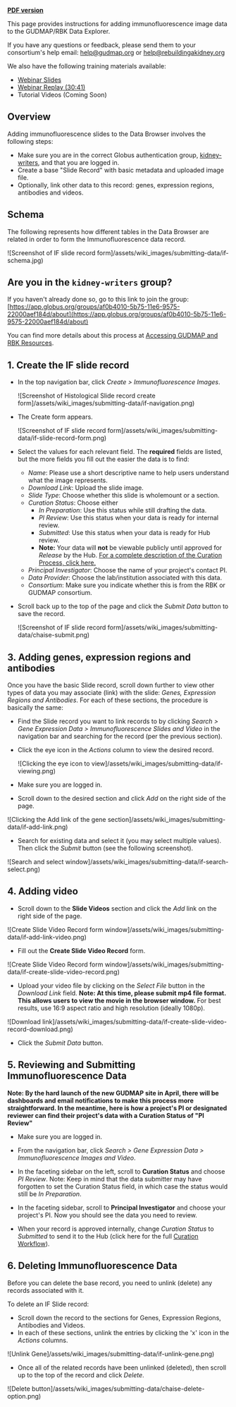 <!-- uncomment when generating PDF in Atom 
# Submitting Immunofluorescence Images
-->
<!-- comment out when generating PDF in Atom -->
**[PDF version](https://github.com/informatics-isi-edu/gudmap-rbk/wiki/Submitting-Immunofluorescence-Images.pdf)**


This page provides instructions for adding immunofluorescence image data to the GUDMAP/RBK Data Explorer.

If you have any questions or feedback, please send them to your consortium's help email: [help@gudmap.org](mailto:help@gudmap.org) or [help@rebuildingakidney.org](mailto:help@rebuildingakidney.org)

We also have the following training materials available:
* [Webinar Slides](/assets/slides/GUDMAP-RBK-12132017-data_submission_workshop-if.pptx?raw=true)
* [Webinar Replay (30:41)](https://youtu.be/UrG8vnBE1YQ)
* Tutorial Videos (Coming Soon)

<a name="overview"/>

## Overview

Adding immunofluorescence slides to the Data Browser involves the following steps:

* Make sure you are in the correct Globus authentication group, [kidney-writers](https://github.com/informatics-isi-edu/gudmap-rbk/wiki/Submitting-Protocols#1-join-the-kidney-writers-group), and that you are logged in.
* Create a base "Slide Record" with basic metadata and uploaded image file. 
* Optionally, link other data to this record: genes, expression regions, antibodies and videos.

<div class="page-break"></div>

<a name="schema"/>

## Schema

The following represents how different tables in the Data Browser are related in order to form the Immunofluorescence data record.

![Screenshot of IF slide record form]/assets/wiki_images/submitting-data/if-schema.jpg)

<a name="globus"/>

## Are you in the `kidney-writers` group?

If you haven't already done so, go to this link to join the group: [https://app.globus.org/groups/af0b4010-5b75-11e6-9575-22000aef184d/about](https://app.globus.org/groups/af0b4010-5b75-11e6-9575-22000aef184d/about)

You can find more details about this process at [Accessing GUDMAP and RBK Resources](https://github.com/informatics-isi-edu/gudmap-rbk/wiki/Accessing-GUDMAP-and-RBK-Resources).


<div class="page-break"></div>

<a name="create-slide"/>

## 1. Create the IF slide record

* In the top navigation bar, click _Create > Immunofluorescence Images_.

    ![Screenshot of Histological Slide record create form]/assets/wiki_images/submitting-data/if-navigation.png)

<div class="page-break"></div>
  
*  The Create form appears.
  
    ![Screenshot of IF slide record form]/assets/wiki_images/submitting-data/if-slide-record-form.png)
  
  <div class="page-break"></div>
  
  * Select the values for each relevant field. The **required** fields are listed, but the more fields you fill out the easier the data is to find:
    * _Name_: Please use a short descriptive name to help users understand what the image represents.
    * _Download Link_: Upload the slide image.
    * _Slide Type_: Choose whether this slide is wholemount or a section.
    * _Curation Status_: Choose either
      * _In Preparation_: Use this status while still drafting the data.
      * _PI Review_: Use this status when your data is ready for internal review. 
      * _Submitted_: Use this status when your data is ready for Hub review. 
      * **Note:** Your data will **not** be viewable publicly until approved for _Release_ by the Hub. [For a complete description of the Curation Process, click here.](https://github.com/informatics-isi-edu/gudmap-rbk/wiki/Curation-Workflow)
    * _Principal Investigator_: Choose the name of your project's contact PI.
    * _Data Provider_: Choose the lab/institution associated with this data.
    * _Consortium_: Make sure you indicate whether this is from the RBK or GUDMAP consortium.

* Scroll back up to the top of the page and click the _Submit Data_ button to save the record.

    ![Screenshot of IF slide record form]/assets/wiki_images/submitting-data/chaise-submit.png)


<div class="page-break"></div>
    
<a name="antibodies-genes"/>

## 3. Adding genes, expression regions and antibodies

Once you have the basic Slide record, scroll down further to view other types of data you may associate (link) with the slide: _Genes, Expression Regions and Antibodies_. For each of these sections, the procedure is basically the same: 

* Find the Slide record you want to link records to by clicking _Search > Gene Expression Data > Immunofluorescence Slides and Video_ in the navigation bar and searching for the record (per the previous section).
  
* Click the eye icon in the _Actions_ column to view the desired record.

  ![Clicking the eye icon to view]/assets/wiki_images/submitting-data/if-viewing.png)
  
* Make sure you are logged in.
* Scroll down to the desired section and click _Add_ on the right side of the page.

![Clicking the Add link of the gene section]/assets/wiki_images/submitting-data/if-add-link.png)

* Search for existing data and select it (you may select multiple values). Then click the _Submit_ button (see the following screenshot).

![Search and select window]/assets/wiki_images/submitting-data/if-search-select.png)

<div class="page-break"></div>

<a name="video"/>

## 4. Adding video

* Scroll down to the **Slide Videos** section and click the _Add_ link on the right side of the page.

![Create Slide Video Record form window]/assets/wiki_images/submitting-data/if-add-link-video.png)

* Fill out the **Create Slide Video Record** form. 

![Create Slide Video Record form window]/assets/wiki_images/submitting-data/if-create-slide-video-record.png)

* Upload your video file by clicking on the _Select File_ button in the _Download Link_ field. **Note: At this time, please submit mp4 file format. This allows users to view the movie in the browser window.** For best results, use 16:9 aspect ratio and high resolution (ideally 1080p).

![Download link]/assets/wiki_images/submitting-data/if-create-slide-video-record-download.png)


* Click the _Submit Data_ button.


<div class="page-break"></div>
<a name="reviewing-submitting"/>

## 5. Reviewing and Submitting Immunofluorescence Data

**Note: By the hard launch of the new GUDMAP site in April, there will be dashboards and email notifications to make this process more straightforward. In the meantime, here is how a project's PI or designated reviewer can find their project's data with a Curation Status of "PI Review"**

* Make sure you are logged in.

* From the navigation bar, click _Search > Gene Expression Data > Immunofluorescence Images and Video_.

* In the faceting sidebar on the left, scroll to **Curation Status** and choose _PI Review_. Note: Keep in mind that the data submitter may have forgotten to set the Curation Status field, in which case the status would still be _In Preparation_.

* In the faceting sidebar, scroll to **Principal Investigator** and choose your project's PI. Now you should see the data you need to review.

* When your record is approved internally, change _Curation Status_ to _Submitted_ to send it to the Hub (click here for the full [Curation Workflow](https://github.com/informatics-isi-edu/gudmap-rbk/wiki/Curation-Workflow)).

<div class="page-break"></div>

<a name="delete"/>

## 6. Deleting Immunofluorescence Data

Before you can delete the base record, you need to unlink (delete) any records associated with it.

To delete an IF Slide record:

* Scroll down the record to the sections for Genes, Expression Regions, Antibodies and Videos.
* In each of these sections, unlink the entries by clicking the 'x' icon in the _Actions_ columns.

![Unlink Gene]/assets/wiki_images/submitting-data/if-unlink-gene.png)

* Once all of the related records have been unlinked (deleted), then scroll up to the top of the record and click _Delete_.

![Delete button]/assets/wiki_images/submitting-data/chaise-delete-option.png)
